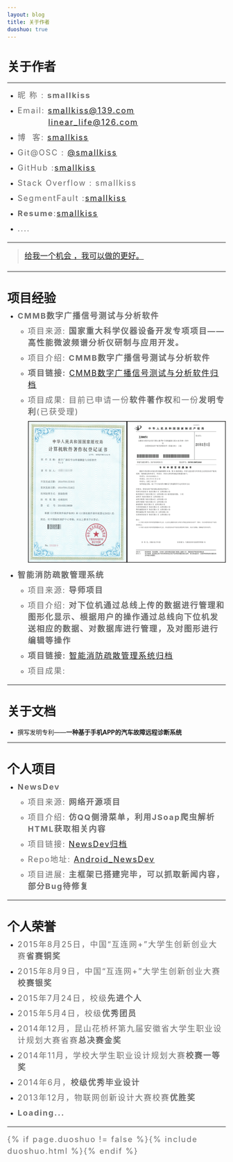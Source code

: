 ```yaml
---
layout: blog
title: 关于作者
duoshuo: true
---
```


<style>
p {
    color: #6D6D6D;
    font-size: 18px;
    line-height: 1.5;
    letter-spacing: 2px;
    margin-top: -10px;
}
hr {
	margin-top: 0;
	margin-bottom: 25px;
}
blockquote p {
    line-height: 1.8;
    letter-spacing: 0px;
}
</style>


# 关于作者

<hr id="line"/>



* 昵&nbsp;称&nbsp;: **smallkiss**
   
* Email: <a href="mailto:smallkiss@139.com">smallkiss@139.com</a><br />
&nbsp;&nbsp;&nbsp;&nbsp;&nbsp;&nbsp;&nbsp;&nbsp;&nbsp;&nbsp;<a href="mailto:linear_life@126.com">linear_life@126.com</a>   

* 博&nbsp;&nbsp;客: <a href="http://smallkiss.github.io/">smallkiss</a>
 
* Git@OSC : <a href="http://git.oschina.net/smallkiss">@smallkiss</a>  

* GitHub  :[smallkiss](https://github.com/smallkiss)

* Stack Overflow : smallkiss

* SegmentFault :[smallkiss](http://segmentfault.com/u/smallkiss)

* **Resume**:[smallkiss](http://smallkiss.digitcv.com/#/resume)
 
* ....

---

> [给我一个机会 ，我可以做的更好。](/)

---

# 项目经验

* **CMMB数字广播信号测试与分析软件**

	+ 项目来源: **国家重大科学仪器设备开发专项项目——高性能微波频谱分析仪研制与应用开发。**

	+ 项目介绍: **CMMB数字广播信号测试与分析软件**

	+ **项目链接:** [CMMB数字广播信号测试与分析软件归档](http://smallkiss.github.io/blog/2015/07/28/Project_CMMB.html)

	+ 项目成果: 目前已申请一份**软件著作权**和一份**发明专利**(已获受理)

		![软件著作权和发明专利电子版](/res/img/blog/about/patents.png)

* **智能消防疏散管理系统**

	+ 项目来源: **导师项目**

	+ 项目介绍: **对下位机通过总线上传的数据进行管理和图形化显示、根据用户的操作通过总线向下位机发送相应的数据、对数据库进行管理，及对图形进行编辑等操作**

	+ **项目链接:** [智能消防疏散管理系统归档](http://smallkiss.github.io/blog/2015/07/27/Project_FireSystem.html)

	+ 项目成果:

---

# 关于文档

* 撰写发明专利——**一种基于手机APP的汽车故障远程诊断系统**

---

# 个人项目

* **NewsDev**
   
	- 项目来源: **网络开源项目**

	- 项目介绍: **仿QQ侧滑菜单，利用JSoap爬虫解析HTML获取相关内容**

	- 项目链接: [NewsDev归档](http://smallkiss.github.io/blog/2015/07/27/Project_CSDN.html)

	- Repo地址: [Android_NewsDev](https://github.com/SmallKiss/CSDN_BLOG)

	- 项目进展: **主框架已搭建完毕，可以抓取新闻内容，部分Bug待修复** 

---

# 个人荣誉

* 2015年8月25日，中国“互连网+”大学生创新创业大赛**省赛铜奖**

* 2015年8月9日，中国“互连网+”大学生创新创业大赛**校赛银奖**

* 2015年7月24日，校级**先进个人**

* 2015年5月4日，校级**优秀团员**

* 2014年12月，昆山花桥杯第九届安徽省大学生职业设计规划大赛省赛**总决赛金奖**

* 2014年11月，学校大学生职业设计规划大赛**校赛一等奖**

* 2014年6月，**校级优秀毕业设计**

* 2013年12月，物联网创新设计大赛校赛**优胜奖**

* **Loading...**

---
{% if page.duoshuo != false %}{% include duoshuo.html %}{% endif %}